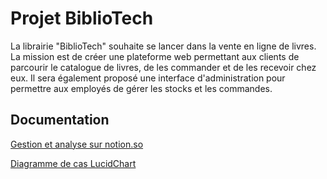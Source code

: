 
# Projet BiblioTech

La librairie "BiblioTech" souhaite se lancer dans la vente en ligne de livres. La mission est de créer une plateforme web permettant aux clients de parcourir le catalogue de livres, de les commander et de les recevoir chez eux. Il sera également proposé une interface d'administration pour permettre aux employés de gérer les stocks et les commandes.


## Documentation

[Gestion et analyse sur notion.so](https://pointy-trumpet-f8f.notion.site/Le-projet-BiblioTech-76ca3b6ee23e494a93ae013a59d188f3)

[Diagramme de cas LucidChart](https://lucid.app/lucidchart/3699a9f7-2388-4103-9345-f60d6846e445/edit?viewport_loc=-8%2C-30%2C1707%2C768%2C0_0&invitationId=inv_38d2745e-7001-4db5-b217-025279a67865)



